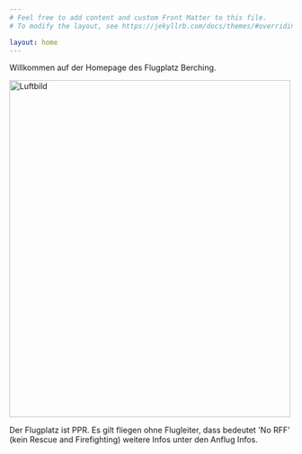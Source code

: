 ```yaml
---
# Feel free to add content and custom Front Matter to this file.
# To modify the layout, see https://jekyllrb.com/docs/themes/#overriding-theme-defaults

layout: home
---
```

Willkommen auf der Homepage des Flugplatz Berching.

<img src="../assets/Luftbild1.jpg" alt="Luftbild" width="500" height="600">

Der Flugplatz ist PPR.
Es gilt fliegen ohne Flugleiter, dass bedeutet 'No RFF' (kein Rescue and Firefighting) weitere Infos unter den Anflug Infos.
